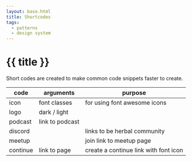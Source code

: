 ```yaml
---
layout: base.html
title: Shortcodes
tags:
  - patterns
  - design system
---
```


# {{ title }}
Short codes are created to make common code snippets faster to create. 

| code | arguments | purpose |
| ---- | --------- | --------- |
| icon | font classes | for using font awesome icons |
| logo | dark / light | |
| podcast | link to podcast | |
| discord | | links to be herbal community |
| meetup | | join link to meetup page |
| continue | link to page | create a continue link with font icon|